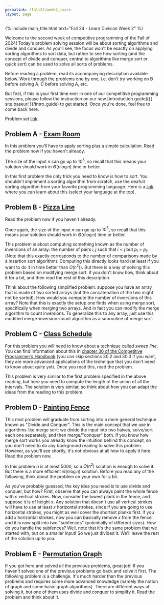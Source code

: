 ```yaml
---
permalink: /fall24/week2_learn
layout: page
---
```


{% include main_title.html text="Fall 24 - Learn Division Week 2" %}

Welcome to the second week of competitive programming of the Fall of
2024! Today's problem solving session will be about sorting algorithms
and divide and conquer. As you'll see, the focus won't be exactly on
applying sorting algorithms to sort data, but rather to see how
sorting (and the concept of divide and conquer, central to algorithms
like merge sort or quick sort) can be used to solve all sorts of
problems.

Before reading a problem, read its accompanying description available
below. Work through the problems one by one, i.e. don't try working on
B before solving A, C before solving A, etc.

But first, if this is your first time ever in one of our
competitive programming sessions, please follow the instruction on our
new [introduction guide]({{ site.baseurl }}/intro_guide) to get
started. Once you're done, feel free to come back here.

Problem set [link](https://codeforces.com/group/hNnRWqFua0/contest/551614).

## Problem A - [Exam Room](https://codeforces.com/group/hNnRWqFua0/contest/551614/problem/A)

In this problem you'll have to apply sorting plus a simple
calculation. Read the problem now if you haven't already.

The size of the input $n$ can go up to $10^5$, so recall that this
means your solution should work in $\Theta(n \log n)$ time or better.

In this first problem the only trick you need to know is how to
sort. You shouldn't implement a sorting algorithm from scratch, use
the deafult sorting algorithm from your favorite programming
language. Here is a [link](https://usaco.guide/bronze/intro-sorting)
where you can learn about this (select your language at the top).

## Problem B - [Pizza Line](https://codeforces.com/group/hNnRWqFua0/contest/551614/problem/B)

Read the problem now if you haven't already.

Once again, the size of the input $n$ can go up to $10^5$, so recall that this
means your solution should work in $\Theta(n \log n)$ time or better.

This problem is about computing something known as the number of
inversions of an array: the number of pairs $i, j$ such that $i < j$
but $p_i > p_j$. (Note that this exactly corresponds to the number of
comparisons made by a insertion sort algorithm). Computing this
directly looks hard (at least if you want to do it in time better than
$O(n^2)$). But there is a way of solving this problem based on
modifying merge sort. if you don't know how, think about it for a bit,
and then read the rest of this description.

Think about the following simplified problem: suppose you have an
array that is made of two sorted arrays (but the concatenation of the
two might not be sorted). How would you compute the number of
inversions of this array? Note that this is exactly the setup one
finds when using merge sort, specifically when merging two arrays. And
in fact you can modify the merge algorithm to count inversions. To
generalize this to any array, just use this modified
merge-inversion-count algorithm as a subroutine of merge sort.

## Problem C - [Class Schedule](https://codeforces.com/group/hNnRWqFua0/contest/551614/problem/C)

For this problem you will need to know about a technique called *sweep
line*. You can find information about this in [chapter 30 of the
Competitive Programmer’s
Handbook](https://usaco.guide/CPH.pdf#page=286) (you can skip sections
30.2 and 30.3 if you want, they are more advanced applications of the
technique that you don't need to know about quite yet). Once you read
this, read the problem.

This problem is very similar to the first problem specified in the
above reading, but here you need to compute the length of the union of
all the intervals. The solution is very similar, so think about how
you can adapt the ideas from the reading to this problem.

## Problem D - [Painting Fence](https://codeforces.com/group/hNnRWqFua0/contest/551614/problem/D)

This next problem will graduate from sorting into a more general
technique known as "Divide and Conquer". This is the main concept that
we use in algorithms like merge sort: we divide the input into two
halves, solve/sort each one separately, and then merge/"conquer"
both. If you know how merge sort works you already know the intuition
behind this concept, so you don't need to do any background reading to
solve this problem. However, as you'll see shortly, it's not obvious
at all how to apply it here. Read the problem now.

In this problem $n$ is at most $5000$, so a $O(n^2)$ solution is
enough to solve it. But there is a more efficient $\Theta(n \log n)$
solution. Before you read any of the following, think about the
problem on your own for a bit.

As you've probably guessed, the key idea you need is to use divide and
conquer, but how? First, observe that you can always paint the whole
fence with $n$ vertical strokes. Now, consider the lowest plank in the
fence, and suppose it is of height $x$. Any solution that doesn't use
all vertical strokes will have to use at least $x$ horizontal strokes,
since if you are going to use horizontal strokes, you might as well
cover the shortest planks first. If you add $x$ horizontal strokes,
now you can basically remove $x$ from the fence and it is now split
into two "subfences" (potentially of different sizes). How do you
handle the subfences? Well, note that it's the same problem that we
started with, but on a smaller input! So we just divided it. We'll
leave the rest of the solution up to you.

## Problem E - [Permutation Graph](https://codeforces.com/group/hNnRWqFua0/contest/551614/problem/E)

If you got here and solved all the previous problems, great job! If
you haven't solved one of the previous problems go back and solve it
first. The following problem is a challenge. It's much harder than the
previous problems and requires some more advanced knowledge (namely
the notion of graph and some basic graph algorithms). There are
different ways of solving it, but one of them uses divide and conquer
to simplify it. Read the problem and think about it.
